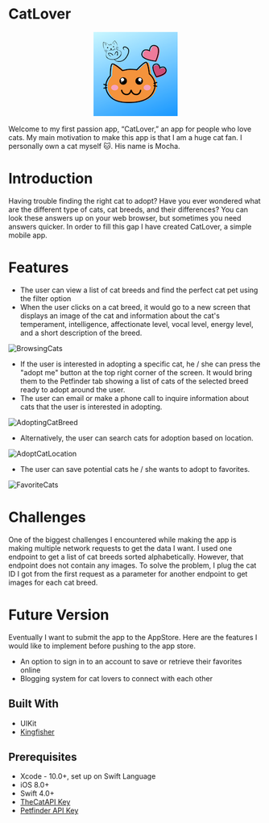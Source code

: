 # CatLover

<p align="center">
  <img src="https://github.com/JianTing-Li/CatLover/blob/master/Images/CatLover_Logo.png" />
</p>

Welcome to my first passion app, “CatLover,” an app for people who love cats. My main motivation to make this app is that I am a huge cat fan. I personally own a cat myself 🐱. His name is Mocha. 

# Introduction
Having trouble finding the right cat to adopt? Have you ever wondered what are the different type of cats, cat breeds, and their differences? You can look these answers up on your web browser, but sometimes you need answers quicker. In order to fill this gap I have created CatLover, a simple mobile app. 

# Features

* The user can view a list of cat breeds and find the perfect cat pet using the filter option
* When the user clicks on a cat breed, it would go to a new screen that displays an image of the cat and information about the cat's temperament, intelligence, affectionate level, vocal level, energy level, and a short description of the breed.

![BrowsingCats](https://github.com/JianTing-Li/CatLover/blob/master/Images/BrowsingCats.gif)



* If the user is interested in adopting a specific cat, he / she can press the "adopt me" button at the top right corner of the screen. It would bring them to the Petfinder tab showing a list of cats of the selected breed ready to adopt around the user.
* The user can email or make a phone call to inquire information about cats that the user is interested in adopting.

![AdoptingCatBreed](https://github.com/JianTing-Li/CatLover/blob/master/Images/AdoptingCats.gif)



* Alternatively, the user can search cats for adoption based on location.

![AdoptCatLocation](https://github.com/JianTing-Li/CatLover/blob/master/Images/AdoptCatLocation.gif)



* The user can save potential cats he / she wants to adopt to favorites.

![FavoriteCats](https://github.com/JianTing-Li/CatLover/blob/master/Images/FavoriteCats.gif)
 
# Challenges
One of the biggest challenges I encountered while making the app is making multiple network requests to get the data I want. I used one endpoint to get a list of cat breeds sorted alphabetically. However, that endpoint does not contain any images. To solve the problem, I plug the cat ID I got from the first request as a parameter for another endpoint to get images for each cat breed. 

# Future Version
Eventually I want to submit the app to the AppStore. Here are the features I would like to implement before pushing to the app store.
- An option to sign in to an account to save or retrieve their favorites online
- Blogging system for cat lovers to connect with each other 

## Built With
* UIKit
* [Kingfisher](https://github.com/onevcat/Kingfisher)

## Prerequisites
* Xcode - 10.0+, set up on Swift Language
* iOS 8.0+
* Swift 4.0+
* [TheCatAPI Key](https://thecatapi.com/)
* [Petfinder API Key](https://www.petfinder.com/developers/)
